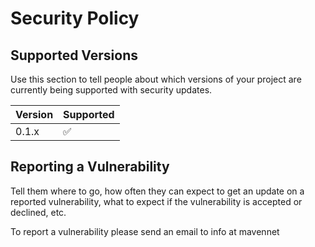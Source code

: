 # Security Policy

## Supported Versions

Use this section to tell people about which versions of your project are
currently being supported with security updates.

| Version | Supported          |
| ------- | ------------------ |
| 0.1.x   | :white_check_mark: |

## Reporting a Vulnerability

Tell them where to go, how often they can expect to get an update on a
reported vulnerability, what to expect if the vulnerability is accepted or
declined, etc.

To report a vulnerability please send an email to info at mavennet
